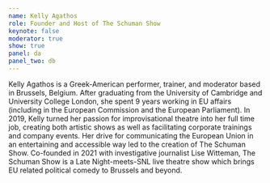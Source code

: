 ```yaml
---
name: Kelly Agathos
role: Founder and Host of The Schuman Show
keynote: false
moderator: true
show: true
panel: da
panel_two: db
---
```


Kelly Agathos is a Greek-American performer, trainer, and moderator based in Brussels, Belgium. After graduating from the University of Cambridge and University College London, she spent 9 years working in EU affairs (including in the European Commission and the European Parliament). In 2019, Kelly turned her passion for improvisational theatre into her full time job, creating both artistic shows as well as facilitating corporate trainings and company events. Her drive for communicating the European Union in an entertaining and accessible way led to the creation of The Schuman Show. Co-founded in 2021 with investigative journalist Lise Witteman, The Schuman Show is a Late Night-meets-SNL live theatre show which brings EU related political comedy to Brussels and beyond.

